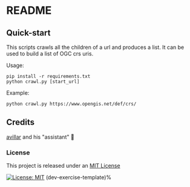 # README

## Quick-start

This scripts crawls all the children of a url and produces a list. It can be used to build a list of OGC crs uris.

Usage:

```
pip install -r requirements.txt
python crawl.py [start_url]
```

Example:

```
python crawl.py https://www.opengis.net/def/crs/
```

## Credits

[avillar](https://github.com/avillar) and his "assistant" 🤖

### License

This project is released under an [MIT License](./LICENSE)

[![License: MIT](https://img.shields.io/badge/License-MIT-yellow.svg)](https://opensource.org/licenses/MIT)
(dev-exercise-template)%
